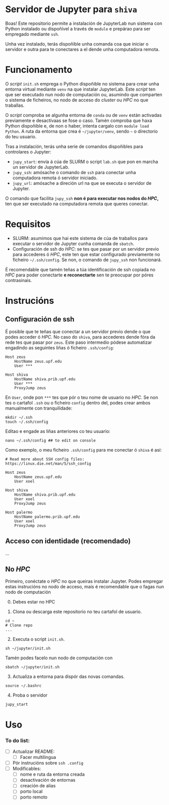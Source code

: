 # **Servidor de Jupyter para `shiva`**

Boas! Este repositorio permite a instalación de JupyterLab nun sistema con Python instalado ou dispoñível a través de `module` e prepárao para ser empregado mediante `ssh`.  

Unha vez instalado, terás dispoñible unha comanda coa que iniciar o servidor e outra para te conectares a el dende unha computadora remota.

# Funcionamento
O *script* `init.sh` emprega o Python dispoñible no sistema para crear unha entorna virtual mediante `venv` na que instalar JupyterLab. Este *script* ten que ser executado nun nodo de computación ou, asumindo que comparten o sistema de ficheiros, no nodo de acceso do *cluster* ou *HPC* no que traballas.  

O *script* comproba se algunha entorna de `conda` ou de `venv` están activadas previamente e desactívaas se fose o caso. Tamén comproba que haxa Python dispoñible e, de non o haber, intenta cargalo con `module load Python`. A ruta da entorna que crea é `~/jupyter/venv`, sendo `~` o directorio do teu usuario.     
  
Tras a instalación, terás unha serie de comandos dispoñibles para controlares o Jupyter:
- `jupy_start`: envía á cúa de SLURM o script `lab.sh` que pon en marcha un servidor de JupyterLab.
- `jupy_ssh`: amósache o comando de `ssh` para conectar unha computadora remota ó servidor iniciado.
- `jupy_url`: amósache a direción url na que se executa o servidor de Jupyter.

O comando que facilita `jupy_ssh` **non é para executar nos nodos do *HPC*,** ten que ser executado na computadora remota que queres conectar.
  
# Requisitos
- SLURM: asumimos que hai este sistema de cúa de traballos para executar o servidor de Jupyter cunha comanda de `sbatch`. 
- Configuración de ssh do *HPC*: se tes que pasar por un servidor previo para accederes ó *HPC*, este ten que estar configurado previamente no ficheiro `~/.ssh/config`. Se non, o comando de `jupy_ssh` non funcionará.

É recomendable que tamén teñas a túa identificación de ssh copiada no *HPC* para poder conectarte **e reconectarte** sen te preocupar por póres contrasinais.

# Instrucións

## Configuración de ssh
É posible que te teñas que conectar a un servidor previo dende o que podes acceder ó *HPC*. No caso do `shiva`, para accederes dende fóra da rede tes que pasar por `zeus`. Este paso intermedio pódese automatizar engadindo as seguintes liñas ó ficheiro `.ssh/config`:

```
Host zeus
    HostName zeus.upf.edu
    User ***

Host shiva
    HostName shiva.prib.upf.edu
    User ***
    ProxyJump zeus
```
En `User`, onde pon `***` tes que pór o teu nome de usuario no *HPC*. Se non tes o cartafol `.ssh` ou o ficheiro `config` dentro del, podes crear ambos manualmente con tranquilidade:

```
mkdir ~/.ssh
touch ~/.ssh/config
```
Edítao e engade as liñas anteriores co teu usuario:
```
nano ~/.ssh/config ## to edit on console
```
Como exemplo, o meu ficheiro `.ssh/config` para me conectar ó `shiva` é así:
```
# Read more about SSH config files: https://linux.die.net/man/5/ssh_config

Host zeus
    HostName zeus.upf.edu
    User xoel

Host shiva
    HostName shiva.prib.upf.edu
    User xoel
    ProxyJump zeus

Host palermo
    HostName palermo.prib.upf.edu
    User xoel
    ProxyJump zeus
```

## Acceso con identidade (recomendado)
...


## No *HPC*
Primeiro, conéctate o *HPC* no que queiras instalar Jupyter. Podes empregar estas instrucións no nodo de acceso, mais é recomendable que o fagas nun nodo de computación

0. Debes estar no HPC

1. Clona ou descarga este repositorio no teu cartafol de usuario.
```
cd ~
# Clone repo
...
```
2. Executa o script `init.sh`.
```
sh ~/jupyter/init.sh
```
Tamén podes facelo nun nodo de computación con
```
sbatch ~/jupyter/init.sh
```
3. Actualiza a entorna para dispór das novas comandas.
```
source ~/.bashrc
```
4. Proba o servidor
```
jupy_start
```


# Uso




### To do list:
- [ ] Actualizar README:
  - [ ] Facer multilingua
- [ ] Pór instrucións sobre `ssh .config`
- [ ] Modificables:
  - [ ] nome e ruta da entorna creada
  - [ ] desactivación de entornas 
  - [ ] creación de alias
  - [ ] porto local
  - [ ] porto remoto
